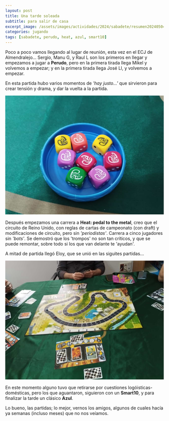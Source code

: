 ```yaml
---
layout: post
title: Una tarde soleada
subtitle: para salir de casa
excerpt_image: /assets/images/actividades/2024/sabadete/resumen20240504.png
categories: jugando
tags: [sabadete, perudo, heat, azul, smart10]
---
```


Poco a poco vamos llegando al lugar de reunión, esta vez en el ECJ de Almendralejo... Sergio, Manu G, y Raul L son los primeros en llegar y empezamos a jugar a <b>Perudo</b>, pero en la primera tirada llega Mikel y volvemos a empezar; y en la primera tirada llega José Ll, y volvemos a empezar.

En esta partida hubo varios momentos de <i>'hay justo...'</i> que sirvieron para crear tensión y drama, y dar la vuelta a la partida.

![banner](/assets/images/actividades/2024/sabadete/perudo.jpg)

Después empezamos una carrera a <b>Heat: pedal to the metal</b>, creo que el circuito de Reino Unido, con reglas de cartas de campeonato (con draft) y modificaciones de circuito, pero sin <i>'periodistas'</i>. Carrera a cinco jugadores sin <i>'bots'</i>. Se demostró que los 'trompos' no son tan críticos, y que se puede remontar, sobre todo si los que van delante te 'ayudan'.

A mitad de partida llegó Eloy, que se unió en las siguites partidas...

![banner](/assets/images/actividades/2024/sabadete/heat.jpg)

En este momento alguno tuvo que retirarse por cuestiones logóisticas-domésticas, pero los que aguantaron, siguieron con un <b>Smart10</b>, y para finalizar la tarde un clásico <b>Azul</b>.

Lo bueno, las partidas; lo mejor, vernos los amigos, algunos de cuales hacía ya semanas (incluso meses) que no nos veíamos.